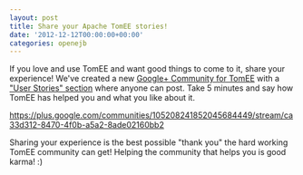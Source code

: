 ```yaml
---
layout: post
title: Share your Apache TomEE stories!
date: '2012-12-12T00:00:00+00:00'
categories: openejb
---
```

If you love and use TomEE and want good things to come to it, share your experience!  We've created a new <a href="https://plus.google.com/communities/105208241852045684449">Google+ Community for TomEE</a> with a <a href="https://plus.google.com/communities/105208241852045684449/stream/ca33d312-8470-4f0b-a5a2-8ade02160bb2">"User Stories" section</a> where anyone can post.  Take 5 minutes and say how TomEE has helped you and what you like about it.

  <a href="https://plus.google.com/communities/105208241852045684449/stream/ca33d312-8470-4f0b-a5a2-8ade02160bb2">https://plus.google.com/communities/105208241852045684449/stream/ca33d312-8470-4f0b-a5a2-8ade02160bb2</a>

Sharing your experience is the best possible "thank you" the hard working TomEE community can get!  Helping the community that helps you is good karma! :)
